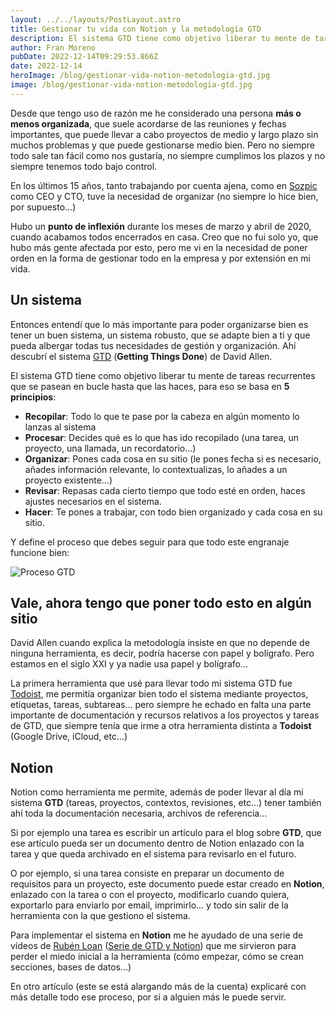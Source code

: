 ```yaml
---
layout: ../../layouts/PostLayout.astro
title: Gestionar tu vida con Notion y la metodología GTD
description: El sistema GTD tiene como objetivo liberar tu mente de tareas recurrentes que se pasean en bucle hasta que las haces
author: Fran Moreno
pubDate: 2022-12-14T09:29:53.866Z
date: 2022-12-14
heroImage: /blog/gestionar-vida-notion-metodologia-gtd.jpg
image: /blog/gestionar-vida-notion-metodologia-gtd.jpg
---
```


Desde que tengo uso de razón me he considerado una persona **más o menos organizada**, que suele acordarse de las reuniones y fechas importantes, que puede llevar a cabo proyectos de medio y largo plazo sin muchos problemas y que puede gestionarse medio bien. Pero no siempre todo sale tan fácil como nos gustaría, no siempre cumplimos los plazos y no siempre tenemos todo bajo control.

En los últimos 15 años, tanto trabajando por cuenta ajena, como en [Sozpic](https://www.sozpic.com) como CEO y CTO, tuve la necesidad de organizar (no siempre lo hice bien, por supuesto…)

Hubo un **punto de inflexión** durante los meses de marzo y abril de 2020, cuando acabamos todos encerrados en casa. Creo que no fui solo yo, que hubo más gente afectada por esto, pero me vi en la necesidad de poner orden en la forma de gestionar todo en la empresa y por extensión en mi vida.

## Un sistema

Entonces entendí que lo más importante para poder organizarse bien es tener un buen sistema, un sistema robusto, que se adapte bien a ti y que pueda albergar todas tus necesidades de gestión y organización. Ahí descubrí el sistema [GTD](https://es.wikipedia.org/wiki/Getting_Things_Done) (**Getting Things Done**) de David Allen.

El sistema GTD tiene como objetivo liberar tu mente de tareas recurrentes que se pasean en bucle hasta que las haces, para eso se basa en **5 principios**:

- **Recopilar**: Todo lo que te pase por la cabeza en algún momento lo lanzas al sistema
- **Procesar**: Decides qué es lo que has ido recopilado (una tarea, un proyecto, una llamada, un recordatorio…)
- **Organizar**: Pones cada cosa en su sitio (le pones fecha si es necesario, añades información relevante, lo contextualizas, lo añades a un proyecto existente…)
- **Revisar**: Repasas cada cierto tiempo que todo esté en orden, haces ajustes necesarios en el sistema.
- **Hacer**: Te pones a trabajar, con todo bien organizado y cada cosa en su sitio.

Y define el proceso que debes seguir para que todo este engranaje funcione bien:

![Proceso GTD](/blog/gtd.jpg)

## Vale, ahora tengo que poner todo esto en algún sitio

David Allen cuando explica la metodología insiste en que no depende de ninguna herramienta, es decir, podría hacerse con papel y bolígrafo. Pero estamos en el siglo XXI y ya nadie usa papel y bolígrafo…

La primera herramienta que usé para llevar todo mi sistema GTD fue [Todoist](https://todoist.com/), me permitía organizar bien todo el sistema mediante proyectos, etiquetas, tareas, subtareas… pero siempre he echado en falta una parte importante de documentación y recursos relativos a los proyectos y tareas de GTD, que siempre tenía que irme a otra herramienta distinta a **Todoist** (Google Drive, iCloud, etc…)

## Notion

Notion como herramienta me permite, además de poder llevar al día mi sistema **GTD** (tareas, proyectos, contextos, revisiones, etc…) tener también ahí toda la documentación necesaria, archivos de referencia…

Si por ejemplo una tarea es escribir un artículo para el blog sobre **GTD**, que ese artículo pueda ser un documento dentro de Notion enlazado con la tarea y que queda archivado en el sistema para revisarlo en el futuro.

O por ejemplo, si una tarea consiste en preparar un documento de requisitos para un proyecto, este documento puede estar creado en **Notion**, enlazado con la tarea o con el proyecto, modificarlo cuando quiera, exportarlo para enviarlo por email, imprimirlo… y todo sin salir de la herramienta con la que gestiono el sistema.

Para implementar el sistema en **Notion** me he ayudado de una serie de vídeos de [Rubén Loan](https://www.rubenloan.com/) ([Serie de GTD y Notion](https://www.youtube.com/watch?v=911ZGBQiKyc&list=PLWji3OEqhByRuAcNSpebAVG3mbNhGlPEm)) que me sirvieron para perder el miedo inicial a la herramienta (cómo empezar, cómo se crean secciones, bases de datos…)

En otro artículo (este se está alargando más de la cuenta) explicaré con más detalle todo ese proceso, por si a alguien más le puede servir.
